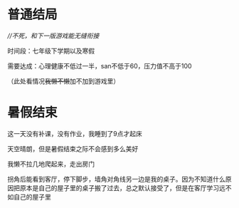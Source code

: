 # 普通结局

*//不死，和下一版游戏能无缝衔接*

时间段：七年级下学期以及寒假

需要达成：心理健康不低过一半，san不低于60，压力值不高于100



（此处看情况~~我懒不懒~~加不加到游戏里）

# 暑假结束

这一天没有补课，没有作业，我睡到了9点才起床

天空晴朗，但是暑假结束之际不会感到多么美好

我懒不拉几地爬起来，走出房门

拐角后能看到客厅，停下脚步，墙角对角线另一边是我的桌子。因为不知道什么原因把原本是自己的屋子里的桌子搬了过去，总之默认接受了，但是在客厅学习远不如自己的屋子里

